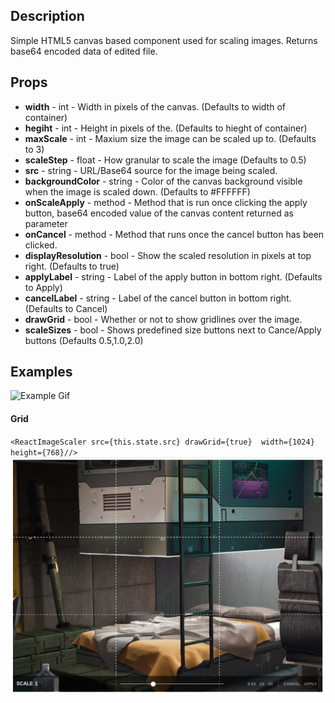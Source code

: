 ## Description
Simple HTML5 canvas based component used for scaling images.  Returns base64 encoded data of edited file.

## Props
* __width__ - int - Width in pixels of the canvas. (Defaults to width of container)
* __hegiht__ - int - Height in pixels of the. (Defaults to hieght of container)
* __maxScale__ - int - Maxium size the image can be scaled up to. (Defaults to 3)
* __scaleStep__ - float - How granular to scale the image (Defaults to 0.5)
* __src__ - string - URL/Base64 source for the image being scaled.
* __backgroundColor__ - string - Color of the canvas background visible when the image is scaled down. (Defaults to #FFFFFF)
* __onScaleApply__ - method - Method that is run once clicking the apply button, base64 encoded value of the canvas content returned as parameter
* __onCancel__ - method - Method that runs once the cancel button has been clicked.
* __displayResolution__ - bool - Show the scaled resolution in pixels at top right. (Defaults to true)
* __applyLabel__ - string - Label of the apply button in bottom right. (Defaults to Apply)
* __cancelLabel__ - string - Label of the cancel button in bottom right. (Defaults to Cancel)
* __drawGrid__ - bool - Whether or not to show gridlines over the image.
* __scaleSizes__ - bool - Shows predefined size buttons next to Cance/Apply buttons (Defaults 0.5,1.0,2.0)

## Examples
![Example Gif](./assets/example-gif.gif)

#### Grid
`<ReactImageScaler src={this.state.src} drawGrid={true}  width={1024} height={768}//>`
![Example 2](./assets/example-2.png)
